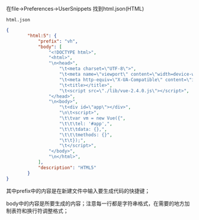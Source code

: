 在file->Preferences->UserSnippets 找到html.json(HTML)

`html.json`

```json
{
		"html:5": {
			"prefix": "vh",
			"body": [
				"<!DOCTYPE html>",
				"<html>",
				"\n<head>",
					"\t<meta charset=\"UTF-8\">",
					"\t<meta name=\"viewport\" content=\"width=device-width, initial-scale=1.0\">",
					"\t<meta http-equiv=\"X-UA-Compatible\" content=\"ie=edge\">",
					"\t<title></title>",
					"\t<script src=\"./lib/vue-2.4.0.js\"></script>",
				"</head>",
				"\n<body>",
					"\t<div id=\"app\"></div>",
					"\n\t<script>",
					"\t\tvar vm = new Vue({",
					"\t\t\tel: '#app',",
					"\t\t\tdata: {},",
					"\t\t\tmethods: {}",
					"\t\t});",
					"\t</script>",					
				"</body>",
				"\n</html>",
			],
			"description": "HTML5"
		}
}
```

其中prefix中的内容是在新建文件中输入要生成代码的快捷键；

body中的内容是所要生成的内容；注意每一行都是字符串格式，在需要的地方加制表符和换行符调整格式；

